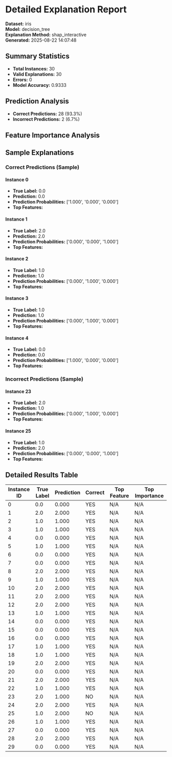 # Detailed Explanation Report

**Dataset:** iris  
**Model:** decision_tree  
**Explanation Method:** shap_interactive  
**Generated:** 2025-08-22 14:07:48  

## Summary Statistics

- **Total Instances:** 30
- **Valid Explanations:** 30
- **Errors:** 0
- **Model Accuracy:** 0.9333

## Prediction Analysis

- **Correct Predictions:** 28 (93.3%)
- **Incorrect Predictions:** 2 (6.7%)

## Feature Importance Analysis

## Sample Explanations

### Correct Predictions (Sample)

#### Instance 0

- **True Label:** 0.0
- **Prediction:** 0.0
- **Prediction Probabilities:** ['1.000', '0.000', '0.000']
- **Top Features:**

#### Instance 1

- **True Label:** 2.0
- **Prediction:** 2.0
- **Prediction Probabilities:** ['0.000', '0.000', '1.000']
- **Top Features:**

#### Instance 2

- **True Label:** 1.0
- **Prediction:** 1.0
- **Prediction Probabilities:** ['0.000', '1.000', '0.000']
- **Top Features:**

#### Instance 3

- **True Label:** 1.0
- **Prediction:** 1.0
- **Prediction Probabilities:** ['0.000', '1.000', '0.000']
- **Top Features:**

#### Instance 4

- **True Label:** 0.0
- **Prediction:** 0.0
- **Prediction Probabilities:** ['1.000', '0.000', '0.000']
- **Top Features:**

### Incorrect Predictions (Sample)

#### Instance 23

- **True Label:** 2.0
- **Prediction:** 1.0
- **Prediction Probabilities:** ['0.000', '1.000', '0.000']
- **Top Features:**

#### Instance 25

- **True Label:** 1.0
- **Prediction:** 2.0
- **Prediction Probabilities:** ['0.000', '0.000', '1.000']
- **Top Features:**

## Detailed Results Table

| Instance ID | True Label | Prediction | Correct | Top Feature | Top Importance |
|-------------|------------|------------|---------|-------------|----------------|
| 0 | 0.0 | 0.000 | YES | N/A | N/A |
| 1 | 2.0 | 2.000 | YES | N/A | N/A |
| 2 | 1.0 | 1.000 | YES | N/A | N/A |
| 3 | 1.0 | 1.000 | YES | N/A | N/A |
| 4 | 0.0 | 0.000 | YES | N/A | N/A |
| 5 | 1.0 | 1.000 | YES | N/A | N/A |
| 6 | 0.0 | 0.000 | YES | N/A | N/A |
| 7 | 0.0 | 0.000 | YES | N/A | N/A |
| 8 | 2.0 | 2.000 | YES | N/A | N/A |
| 9 | 1.0 | 1.000 | YES | N/A | N/A |
| 10 | 2.0 | 2.000 | YES | N/A | N/A |
| 11 | 2.0 | 2.000 | YES | N/A | N/A |
| 12 | 2.0 | 2.000 | YES | N/A | N/A |
| 13 | 1.0 | 1.000 | YES | N/A | N/A |
| 14 | 0.0 | 0.000 | YES | N/A | N/A |
| 15 | 0.0 | 0.000 | YES | N/A | N/A |
| 16 | 0.0 | 0.000 | YES | N/A | N/A |
| 17 | 1.0 | 1.000 | YES | N/A | N/A |
| 18 | 1.0 | 1.000 | YES | N/A | N/A |
| 19 | 2.0 | 2.000 | YES | N/A | N/A |
| 20 | 0.0 | 0.000 | YES | N/A | N/A |
| 21 | 2.0 | 2.000 | YES | N/A | N/A |
| 22 | 1.0 | 1.000 | YES | N/A | N/A |
| 23 | 2.0 | 1.000 | NO | N/A | N/A |
| 24 | 2.0 | 2.000 | YES | N/A | N/A |
| 25 | 1.0 | 2.000 | NO | N/A | N/A |
| 26 | 1.0 | 1.000 | YES | N/A | N/A |
| 27 | 0.0 | 0.000 | YES | N/A | N/A |
| 28 | 2.0 | 2.000 | YES | N/A | N/A |
| 29 | 0.0 | 0.000 | YES | N/A | N/A |
